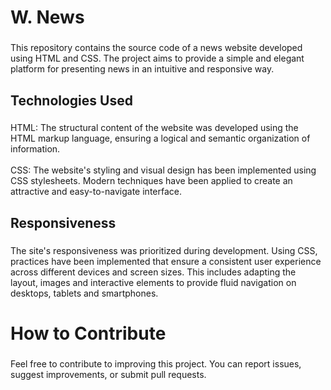 <h1 align="left">W. News</h1>

###

<p align="left">This repository contains the source code of a news website developed using HTML and CSS. The project aims to provide a simple and elegant platform for presenting news in an intuitive and responsive way.</p>

###

<h2 align="left">Technologies Used</h2>

###

<p align="left">HTML: The structural content of the website was developed using the HTML markup language, ensuring a logical and semantic organization of information.<br><br>CSS: The website's styling and visual design has been implemented using CSS stylesheets. Modern techniques have been applied to create an attractive and easy-to-navigate interface.</p>

###

<h2 align="left">Responsiveness</h2>

###

<p align="left">The site's responsiveness was prioritized during development. Using CSS, practices have been implemented that ensure a consistent user experience across different devices and screen sizes. This includes adapting the layout, images and interactive elements to provide fluid navigation on desktops, tablets and smartphones.</p>

###

<h1 align="left">How to Contribute</h1>

###

<p align="left">Feel free to contribute to improving this project. You can report issues, suggest improvements, or submit pull requests.</p>

###
